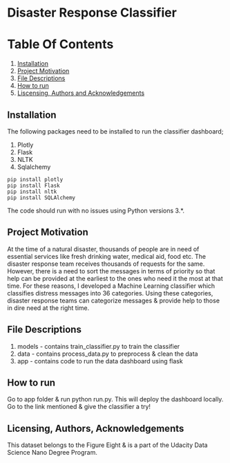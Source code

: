 # Disaster Response Classifier

# Table Of Contents
1. [Installation](#installation)
2. [Project Motivation](#projectmotivation)
3. [File Descriptions](#filedescriptions)
4. [How to run](#results)
5. [Liscensing, Authors and Acknowledgements](#liscense)

## Installation
<a id='installation'></a>
The following packages need to be installed to run the classifier dashboard;
1. Plotly
2. Flask
3. NLTK
4. Sqlalchemy
```
pip install plotly
pip install Flask
pip install nltk
pip install SQLAlchemy

```
The code should run with no issues using Python versions 3.*.

## Project Motivation
<a id='projectmotivation'></a>
At the time of a natural disaster, thousands of people are in need of essential services like fresh drinking water, medical aid, food etc. The disaster response team receives thousands of requests for the same. However, there is a need to sort the messages in terms of priority so that help can be provided at the earliest to the ones who need it the most at that time. For these reasons, I developed a Machine Learning classifier which classifies distress messages into 36 categories. Using these categories, disaster response teams can categorize messages & provide help to those in dire need at the right time.

## File Descriptions
<a id='filedescriptions'></a>
1. models - contains train_classifier.py to train the classifier
2. data - contains process_data.py to preprocess & clean the data
3. app - contains code to run the data dashboard using flask

## How to run
<a id='results'></a>
Go to app folder & run python run.py. This will deploy the dashboard locally. Go to the link mentioned & give the classifier a try!

## Licensing, Authors, Acknowledgements
<a id='liscense'></a>
This dataset belongs to the Figure Eight & is a part of the Udacity Data Science Nano Degree Program.
